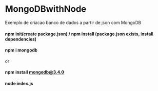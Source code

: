 # MongoDBwithNode
Exemplo de criacao banco de dados a partir de json com MongoDB

#### npm init(create package.json) / npm install (package.json exists, install dependencies) 

#### npm i mongodb
or
#### npm install mongodb@3.4.0

#### node index.js

